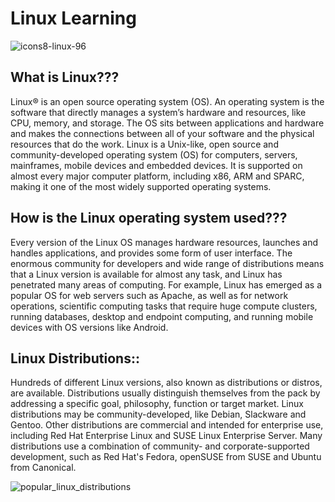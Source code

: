 # **Linux Learning**

![icons8-linux-96](https://github.com/sdk1010/Linux/assets/145788176/91ad0f51-0a05-4690-a69c-9322a38a3b2c)

## What is Linux???

Linux® is an open source operating system (OS). 
An operating system is the software that directly manages a system’s hardware and resources, like CPU, memory, and storage. 
The OS sits between applications and hardware and makes the connections between all of your software and the physical resources that do the work.
Linux is a Unix-like, open source and community-developed operating system (OS) for computers, servers, mainframes, mobile devices and embedded devices. 
It is supported on almost every major computer platform, including x86, ARM and SPARC, making it one of the most widely supported operating systems.

## How is the Linux operating system used???

Every version of the Linux OS manages hardware resources, launches and handles applications, and provides some form of user interface. 
The enormous community for developers and wide range of distributions means that a Linux version is available for almost any task, and Linux has penetrated many areas of computing.
For example, Linux has emerged as a popular OS for web servers such as Apache, as well as for network operations, scientific computing tasks that require huge compute clusters, running databases, desktop and endpoint computing, and running mobile devices with OS versions like Android.

## Linux Distributions::

Hundreds of different Linux versions, also known as distributions or distros, are available. 
Distributions usually distinguish themselves from the pack by addressing a specific goal, philosophy, function or target market.
Linux distributions may be community-developed, like Debian, Slackware and Gentoo. 
Other distributions are commercial and intended for enterprise use, including Red Hat Enterprise Linux and SUSE Linux Enterprise Server. 
Many distributions use a combination of community- and corporate-supported development, such as Red Hat's Fedora, openSUSE from SUSE and Ubuntu from Canonical.

![popular_linux_distributions](https://github.com/sdk1010/Understanding-Linux/assets/145788176/db07dfd7-c96b-4bb1-8461-2fee1b219feb)

